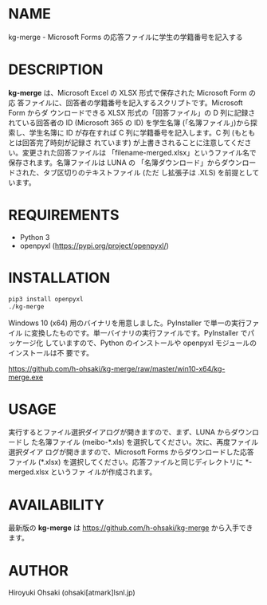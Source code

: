 # NAME

kg-merge - Microsoft Forms の応答ファイルに学生の学籍番号を記入する

# DESCRIPTION

**kg-merge** は、Microsoft Excel の XLSX 形式で保存された Microsoft Form の応
答ファイルに、回答者の学籍番号を記入するスクリプトです。Microsoft Form からダ
ウンロードできる XLSX 形式の「回答ファイル」の D 列に記録されている回答者の ID
(Microsoft 365 の ID) を学生名簿 (「名簿ファイル」)から探索し、学生名簿に ID
が存在すれば C 列に学籍番号を記入します。C 列 (もともとは回答完了時刻が記録さ
れています) が上書きされることに注意してください。変更された回答ファイルは
「filename-merged.xlsx」というファイル名で保存されます。名簿ファイルは LUNA の
「名簿ダウンロード」からダウンロードされた、タブ区切りのテキストファイル (ただ
し拡張子は .XLS) を前提としています。

# REQUIREMENTS

- Python 3
- openpyxl (https://pypi.org/project/openpyxl/)

# INSTALLATION

```sh
pip3 install openpyxl
./kg-merge
```

Windows 10 (x64) 用のバイナリを用意しました。PyInstaller で単一の実行ファイル
に変換したものです。単一バイナリの実行ファイルです。PyInstaller でパッケージ化
していますので、Python のインストールや openpyxl モジュールのインストールは不
要です。

https://github.com/h-ohsaki/kg-merge/raw/master/win10-x64/kg-merge.exe

# USAGE

実行するとファイル選択ダイアログが開きますので、まず、LUNA からダウンロードし
た名簿ファイル (meibo-\*.xls) を選択してください。次に、再度ファイル選択ダイア
ログが開きますので、Microsoft Forms からダウンロードした応答ファイル (\*.xlsx)
を選択してください。応答ファイルと同じディレクトリに \*-merged.xlsx というファ
イルが作成されます。

# AVAILABILITY

最新版の **kg-merge** は https://github.com/h-ohsaki/kg-merge から入手できます。

# AUTHOR

Hiroyuki Ohsaki (ohsaki[atmark]lsnl.jp)

